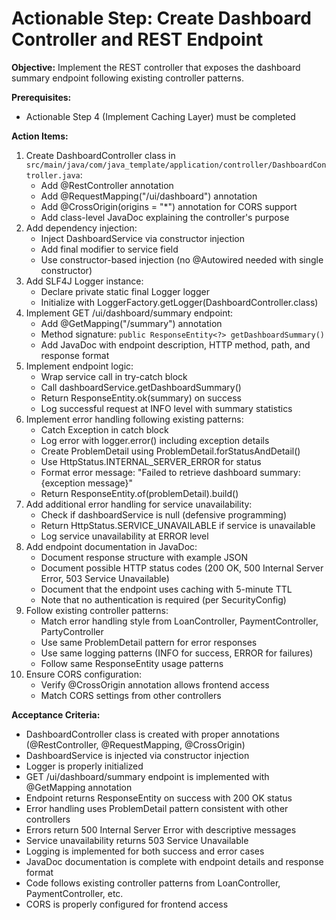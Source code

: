 # Actionable Step: Create Dashboard Controller and REST Endpoint

**Objective:** Implement the REST controller that exposes the dashboard summary endpoint following existing controller patterns.

**Prerequisites:** 
- Actionable Step 4 (Implement Caching Layer) must be completed

**Action Items:**
1. Create DashboardController class in `src/main/java/com/java_template/application/controller/DashboardController.java`:
   - Add @RestController annotation
   - Add @RequestMapping("/ui/dashboard") annotation
   - Add @CrossOrigin(origins = "*") annotation for CORS support
   - Add class-level JavaDoc explaining the controller's purpose
2. Add dependency injection:
   - Inject DashboardService via constructor injection
   - Add final modifier to service field
   - Use constructor-based injection (no @Autowired needed with single constructor)
3. Add SLF4J Logger instance:
   - Declare private static final Logger logger
   - Initialize with LoggerFactory.getLogger(DashboardController.class)
4. Implement GET /ui/dashboard/summary endpoint:
   - Add @GetMapping("/summary") annotation
   - Method signature: `public ResponseEntity<?> getDashboardSummary()`
   - Add JavaDoc with endpoint description, HTTP method, path, and response format
5. Implement endpoint logic:
   - Wrap service call in try-catch block
   - Call dashboardService.getDashboardSummary()
   - Return ResponseEntity.ok(summary) on success
   - Log successful request at INFO level with summary statistics
6. Implement error handling following existing patterns:
   - Catch Exception in catch block
   - Log error with logger.error() including exception details
   - Create ProblemDetail using ProblemDetail.forStatusAndDetail()
   - Use HttpStatus.INTERNAL_SERVER_ERROR for status
   - Format error message: "Failed to retrieve dashboard summary: {exception message}"
   - Return ResponseEntity.of(problemDetail).build()
7. Add additional error handling for service unavailability:
   - Check if dashboardService is null (defensive programming)
   - Return HttpStatus.SERVICE_UNAVAILABLE if service is unavailable
   - Log service unavailability at ERROR level
8. Add endpoint documentation in JavaDoc:
   - Document response structure with example JSON
   - Document possible HTTP status codes (200 OK, 500 Internal Server Error, 503 Service Unavailable)
   - Document that the endpoint uses caching with 5-minute TTL
   - Note that no authentication is required (per SecurityConfig)
9. Follow existing controller patterns:
   - Match error handling style from LoanController, PaymentController, PartyController
   - Use same ProblemDetail pattern for error responses
   - Use same logging patterns (INFO for success, ERROR for failures)
   - Follow same ResponseEntity usage patterns
10. Ensure CORS configuration:
    - Verify @CrossOrigin annotation allows frontend access
    - Match CORS settings from other controllers

**Acceptance Criteria:**
- DashboardController class is created with proper annotations (@RestController, @RequestMapping, @CrossOrigin)
- DashboardService is injected via constructor injection
- Logger is properly initialized
- GET /ui/dashboard/summary endpoint is implemented with @GetMapping annotation
- Endpoint returns ResponseEntity<DashboardSummaryDTO> on success with 200 OK status
- Error handling uses ProblemDetail pattern consistent with other controllers
- Errors return 500 Internal Server Error with descriptive messages
- Service unavailability returns 503 Service Unavailable
- Logging is implemented for both success and error cases
- JavaDoc documentation is complete with endpoint details and response format
- Code follows existing controller patterns from LoanController, PaymentController, etc.
- CORS is properly configured for frontend access

